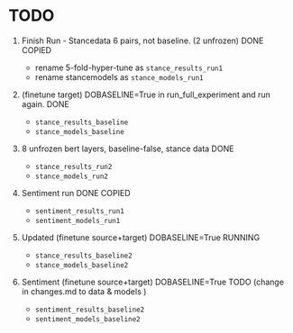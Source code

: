 # TODO
1. Finish Run - Stancedata 6 pairs, not baseline. (2 unfrozen) DONE COPIED
    - rename 5-fold-hyper-tune as `stance_results_run1` 
    - rename stancemodels as `stance_models_run1` 
   

2. (finetune target) DOBASELINE=True in run_full_experiment and run again. DONE
   - `stance_results_baseline`
   - `stance_models_baseline`
   

3. 8 unfrozen bert layers, baseline-false, stance data DONE
   - `stance_results_run2`
   - `stance_models_run2`
   
4. Sentiment run DONE COPIED
   - `sentiment_results_run1`
   - `sentiment_models_run1`
   
5. Updated (finetune source+target) DOBASELINE=True RUNNING
   - `stance_results_baseline2`
   - `stance_models_baseline2`
   
   
6. Sentiment (finetune source+target) DOBASELINE=True TODO
   (change in changes.md to data & models )
   - `sentiment_results_baseline2`
   - `sentiment_models_baseline2`
   